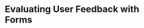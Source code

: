 # Evaluating User Feedback with Forms

<!-- Once forms have been created and published and users have filled them out and submitted them, businesses need to see and use the information gathered. Data Analytics has become increasingly important, and statistical analysis is a great way to interpret the information gathered from Forms. 

It's also important to ensure the information your users fill out in your Forms is accurate. Answers given should always fit the appropriate requirements (e.g., an email address field should always include `@[somedomain].com`), and the Forms should only be filled out by actual users. In this section, we will learn how to optimize Forms to meet these requirements.

## Gathering Feedback from Livingstone's Forms {#livingstone}

Josiah and Natalia have created and added Forms within the Livingstone platform. Natalia believes the user information she gathers from these Forms will help Livingstone have a clear picture of how to improve both the guest and employee experience, but if users don't fill out Natalia's forms correctly, gathering feedback in order to make any necessary business adjustments becomes significantly more challenging.

## Form Entries {#entries}

Once users have filled out the Forms you have created for the sites within your platform, you will want to be able to access their data from those filled-out Forms.

<div class="key-point">
Key Point: <br />
<strong>Form Entries</strong> are Forms that have been filled out by users. There are three things you can do with them:
<ul>
	<li>View Form Entries</li>
	<li>Export Form Entries</li>
	<li>Delete Form Entries</li>
</ul>
</div>

<figure>
	<img src="../images/form-options.png" style="max-height:40%;" />
	<figcaption style="font-size: x-small">Fig.1 Selecting options for an individual Form</figcaption>
</figure>

<br />

To view Form Entries, go to the _Forms_ section of _Site Administration_ and click the _Options_ icon next to any given Form and select the _View Entries_ option. From here, you can select options for individual entries to either view or delete an individual entry.

In order to export all Form Entries, simply select that option for an individual Form from within the _Forms_ section of _Site Administration_. This can also be done by selecting _Export_ under the _Options_ icon at the top of the Form Entries page. Entries can be exported as CSV, JSON, XLS, or XML files for use with third-party applications.

## Ensuring Forms are Filled Out Properly {#valid}

Certain fields in the Forms you create might need to only allow for particular values. You need to have a way to validate answers within these fields when you create your Form and before users start filling the form out. Likewise, your Forms should have a way to validate that an actual user filled out the Form and not a bot pretending to be that user. Liferay offers solutions to both of these issues through Field Validation and enabling CAPTCHA for Form Submissions.

<div class="key-point">
Key Point: <br />
<strong>Validation</strong> ensures that only certain values are entered in a field. Validation is available for both text and numeric fields in the Forms you create.
</div>

<figure>
	<img src="../images/text-validation.png" style="max-height:13%;" />
	<figcaption style="font-size: x-small">Fig.2 Text validation in action</figcaption>
</figure>

In order to enable Validation for a field in your Form, go to that field's _Properties_ tab and turn on the _Validation_ toggle. From here, you can set one of five conditions:

- If Input Contains
- If Input Does Not Contain
- If Input Is not URL
- If Input Is not Email
- If Input Does not Match

These conditions are then tied to the value you enter below it. Lastly, you can type out a unique error message that will display if the condition is not met.

Enabling Validation for Numeric fields works the same way. The only difference is the conditions. In this case, they are:

- Is greater than or equal to
- Is greater than
- Is not equal to
- Is less than or equal to
- Is less than

<div class="key-point">
Key Point: <br />
<strong>CAPTCHA</strong> prevents a bot from submitting Forms by requiring users to fill it out before the Form can be completed.
</div>

<figure>
	<img src="../images/require-captcha.png" style="max-height:38%;" />
	<figcaption style="font-size: x-small">Fig.3 Enabling CAPTCHA in Form Settings</figcaption>
</figure>

To enable CAPTCHA in your Form, simply go to the Form's settings. This can be done by editing your Form from within _Site Administration_ and clicking the _Options_ icon at the top of the Form. From there, it's simple: find the _Require CAPTCHA_ toggle and enable it. Once that's done, your Form has protection against bot submissions.

<div class="summary">
<h3>Knowledge Check</h3>
<ul>
  <li>_____________________ are Forms that have been filled out by users.</li>
  <li>Validation is available for two types of fields:</li>
  <ul>
  	<li>_____________________</li>
  	<li>_____________________</li>
  </ul>
  <li>_____________________ prevents bots from submitting Forms.</li>
</ul>
</div> -->
